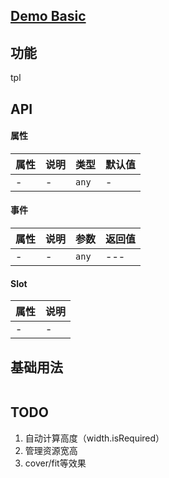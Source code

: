 ## [Demo Basic](https://wya-team.github.io/wya-vc/dist/__tpl__/basic.html)
## 功能
tpl

## API

#### 属性

属性 | 说明 | 类型 | 默认值
---|---|---|---
- | - | `any` | -


#### 事件

属性 | 说明 | 参数 | 返回值
---|---|---|---
- | - | `any`|---

#### Slot

属性 | 说明
---|---
- | -


## 基础用法

```jsx

```

## TODO

1. 自动计算高度（width.isRequired）
2. 管理资源宽高
3. cover/fit等效果